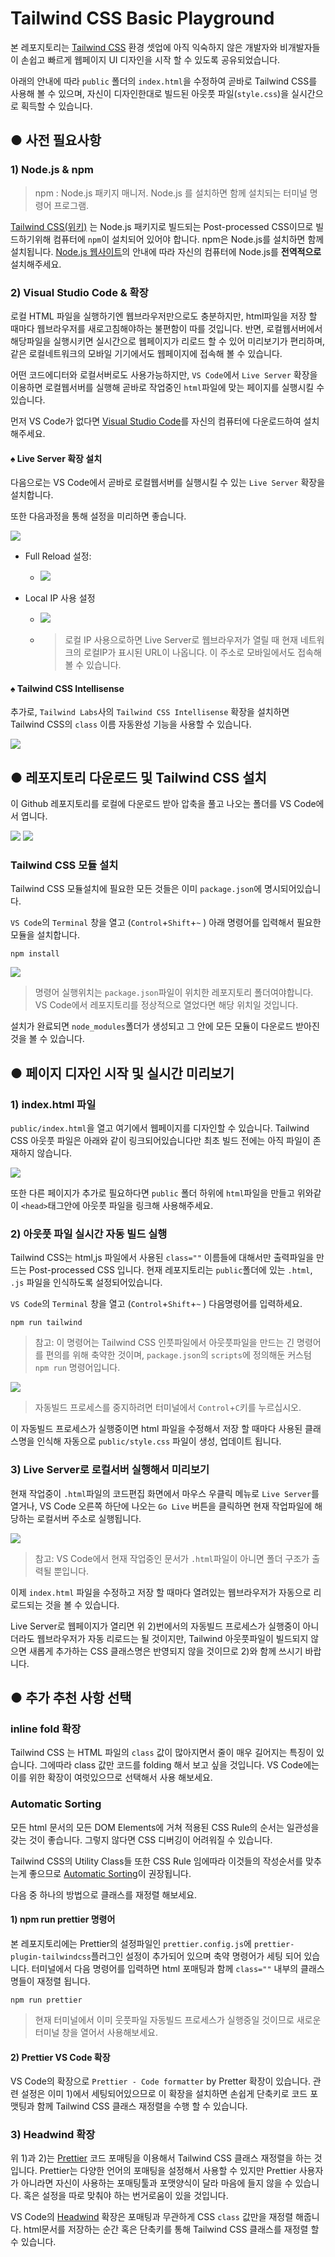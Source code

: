 # Tailwind CSS Basic Playground
본 레포지토리는 [Tailwind CSS](https://tailwindcss.com) 환경 셋업에 아직 익숙하지 않은 개발자와 비개발자들이 손쉽고 빠르게 웹페이지 UI 디자인을 시작 할 수 있도록 공유되었습니다.

아래의 안내에 따라 `public` 폴더의 `index.html`을 수정하여 곧바로 Tailwind CSS를 사용해 볼 수 있으며, 자신이 디자인한대로 빌드된 아웃풋 파일(`style.css`)을 실시간으로 획득할 수 있습니다.





## ● 사전 필요사항
### 1) Node.js & npm 
> npm : Node.js 패키지 매니저. Node.js 를 설치하면 함께 설치되는 터미널 명령어 프로그램.

 [Tailwind CSS(위키)](https://en.wikipedia.org/wiki/Tailwind_CSS) 는 Node.js 패키지로 빌드되는 Post-processed CSS이므로 빌드하기위해 컴퓨터에 `npm`이 설치되어 있어야 합니다. npm은 Node.js를 설치하면 함께 설치됩니다. [Node.js 웹사이트](https://nodejs.org/en/)의 안내에 따라 자신의 컴퓨터에 Node.js를 **전역적으로** 설치해주세요.

 ### 2) Visual Studio Code & 확장
 로컬 HTML 파일을 실행하기엔 웹브라우저만으로도 충분하지만, html파일을 저장 할 때마다 웹브라우저를 새로고침해야하는 불편함이 따를 것입니다. 반면, 로컬웹서버에서 해당파일을 실행시키면 실시간으로 웹페이지가 리로드 할 수 있어 미리보기가 편리하며, 같은 로컬네트워크의 모바일 기기에서도 웹페이지에 접속해 볼 수 있습니다.

 어떤 코드에디터와 로컬서버로도 사용가능하지만, `VS Code`에서 `Live Server` 확장을 이용하면 로컬웹서버를 실행해 곧바로 작업중인 `html`파일에 맞는 페이지를 실행시킬 수 있습니다.

먼저 VS Code가 없다면 [Visual Studio Code](https://code.visualstudio.com)를 자신의 컴퓨터에 다운로드하여 설치해주세요.

#### ♠ Live Server 확장 설치
다음으로는 VS Code에서 곧바로 로컬웹서버를 실행시킬 수 있는 `Live Server` 확장을 설치합니다.

또한 다음과정을 통해 설정을 미리하면 좋습니다.

![](./README_IMG/Live-Server-Setting.png)

* Full Reload 설정:
  * ![](./README_IMG/Live-Server-Setting-full-reload.png)

* Local IP 사용 설정
  * ![](./README_IMG/Live-Server-Setting-use-local-ip.png)
  * > 로컬 IP 사용으로하면 Live Server로 웹브라우저가 열릴 때 현재 네트워크의 로컬IP가 표시된 URL이 나옵니다. 이 주소로 모바일에서도 접속해 볼 수 있습니다.


#### ♠ Tailwind CSS Intellisense 
추가로, `Tailwind Labs`사의 `Tailwind CSS Intellisense` 확장을 설치하면 Tailwind CSS의 `class` 이름 자동완성 기능을 사용할 수 있습니다.

![](./README_IMG/Tailwind-CSS-IntelliSense.png)






## ● 레포지토리 다운로드 및 Tailwind CSS 설치
이 Github 레포지토리를 로컬에 다운로드 받아 압축을 풀고 나오는 폴더를 VS Code에서 엽니다.

![](./README_IMG/download-repo.png)
![](./README_IMG/open-in-vs-code.png)

### Tailwind CSS 모듈 설치
Tailwind CSS 모듈설치에 필요한 모든 것들은 이미 `package.json`에 명시되어있습니다. 

`VS Code`의 `Terminal` 창을 열고 (`Control`+`Shift`+`~` ) 아래 명령어를 입력해서 필요한 모듈을 설치합니다.

~~~
npm install
~~~
![](./README_IMG/npm-install.png)
> 명령어 실행위치는 `package.json`파일이 위치한 레포지토리 폴더여야합니다. VS Code에서 레포지토리를 정상적으로 열었다면 해당 위치일 것입니다.

설치가 완료되면 `node_modules`폴더가 생성되고 그 안에 모든 모듈이 다운로드 받아진 것을 볼 수 있습니다.






## ● 페이지 디자인 시작 및 실시간 미리보기

### 1) index.html 파일
`public/index.html`을 열고 여기에서 웹페이지를 디자인할 수 있습니다. Tailwind CSS 아웃풋 파일은 아래와 같이 링크되어있습니다만 최초 빌드 전에는 아직 파일이 존재하지 않습니다.

![](./README_IMG/stylesheet-output-file-link.png)

또한 다른 페이지가 추가로 필요하다면 `public` 폴더 하위에 `html`파일을 만들고 위와같이 `<head>`태그안에 아웃풋 파일을 링크해 사용해주세요.

### 2) 아웃풋 파일 실시간 자동 빌드 실행
Tailwind CSS는 html,js 파일에서 사용된 `class=""` 이름들에 대해서만 출력파일을 만드는 Post-processed CSS 입니다. 현재 레포지토리는 `public`폴더에 있는 `.html`, `.js` 파일을 인식하도록 설정되어있습니다.

`VS Code`의 `Terminal` 창을 열고 (`Control`+`Shift`+`~` ) 다음명령어를 입력하세요. 
~~~
npm run tailwind
~~~
> 참고: 이 명령어는 Tailwind CSS 인풋파일에서 아웃풋파일을 만드는 긴 명령어를 편의를 위해 축약한 것이며, `package.json`의 `scripts`에 정의해둔 커스텀 `npm run` 명령어입니다.


![](./README_IMG/tailwind-watch-in-terminal.png)

> 자동빌드 프로세스를 중지하려면 터미널에서 `Control`+`C`키를 누르십시오.

이 자동빌드 프로세스가 실행중이면 html 파일을 수정해서 저장 할 때마다 사용된 클래스명을 인식해 자동으로 `public/style.css` 파일이 생성, 업데이트 됩니다.


### 3) Live Server로 로컬서버 실행해서 미리보기
현재 작업중이 `.html`파일의 코드편집 화면에서 마우스 우클릭 메뉴로  `Live Server`를 열거나, VS Code 오른쪽 하단에 나오는 `Go Live` 버튼을 클릭하면 현재 작업파일에 해당하는 로컬서버 주소로 실행됩니다.

![](./README_IMG/open-live-server-menu.png)
> 참고: VS Code에서 현재 작업중인 문서가 `.html`파일이 아니면 폴더 구조가 출력될 뿐입니다.

이제 `index.html` 파일을 수정하고 저장 할 때마다 열려있는 웹브라우저가 자동으로 리로드되는 것을 볼 수 있습니다.

Live Server로 웹페이지가 열리면 위 2)번에서의 자동빌드 프로세스가 실행중이 아니더라도 웹브라우저가 자동 리로드는 될 것이지만, Tailwind 아웃풋파일이 빌드되지 않으면 새롭게 추가하는 CSS 클래스명은 반영되지 않을 것이므로 2)와 함께 쓰시기 바랍니다.

## ● 추가 추천 사항 선택

### inline fold 확장
Tailwind CSS 는 HTML 파일의 `class` 값이 많아지면서 줄이 매우 길어지는 특징이 있습니다. 그에따라 class 값만 코드를 folding 해서 보고 싶을 것입니다. VS Code에는 이를 위한 확장이 여럿있으므로 선택해서 사용 해보세요.

### Automatic Sorting
 모든 html 문서의 모든 DOM Elements에 거쳐 적용된 CSS Rule의 순서는 일관성을 갖는 것이 좋습니다. 그렇지 않다면 CSS 디버깅이 어려워질 수 있습니다. 

 Tailwind CSS의 Utility Class들 또한 CSS Rule 임에따라 이것들의 작성순서를 맞추는게 좋으므로 [Automatic Sorting](https://tailwindcss.com/blog/automatic-class-sorting-with-prettier)이 권장됩니다. 

 다음 중 하나의 방법으로 클래스를 재정렬 해보세요.

 #### 1) npm run prettier 명령어
본 레포지토리에는 Prettier의 설정파일인 `prettier.config.js`에 `prettier-plugin-tailwindcss`플러그인 설정이 추가되어 있으며 축약 명령어가 세팅 되어 있습니다. 터미널에서 다음 명령어를 입력하면 html 포매팅과 함께 `class=""` 내부의 클래스명들이 재정렬 됩니다.
~~~
npm run prettier
~~~
> 현재 터미널에서 이미 웃풋파일 자동빌드 프로세스가 실행중일 것이므로 새로운 터미널 창을 열어서 사용해보세요. 

 #### 2) Prettier VS Code 확장
VS Code의 확장으로 `Prettier - Code formatter` by Pretter 확장이 있습니다.  관련 설정은 이미 1)에서 세팅되어있으므로 이 확장을 설치하면 손쉽게 단축키로 코드 포맷팅과 함께 Tailwind CSS 클래스 재정렬을 수행 할 수 있습니다. 

### 3) Headwind 확장 
위 1)과 2)는 [Prettier](https://prettier.io/) 코드 포매팅을 이용해서 Tailwind CSS 클래스 재정렬을 하는 것입니다. Prettier는 다양한 언어의 포매팅을 설정해서 사용할 수 있지만 Prettier 사용자가 아니라면 자신이 사용하는 포매팅툴과 포맷양식이 달라 마음에 들지 않을 수 있습니다. 혹은 설정을 따로 맞춰야 하는 번거로움이 있을 것입니다.

 VS Code의 [Headwind](https://marketplace.visualstudio.com/items?itemName=heybourn.headwind) 확장은 포매팅과 무관하게 CSS `class` 값만을 재정렬 해줍니다. html문서를 저장하는 순간 혹은 단축키를 통해 Tailwind CSS 클래스를 재정렬 할 수 있습니다.